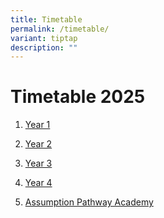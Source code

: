 ```yaml
---
title: Timetable
permalink: /timetable/
variant: tiptap
description: ""
---
```

<h1><strong>Timetable 2025</strong></h1>
<ol data-tight="true" class="tight">
<li>
<p><a href="/files/Timetable/Assumption_Pathway_School__Y1_.pdf" rel="noopener noreferrer nofollow" target="_blank">Year 1</a>
</p>
</li>
<li>
<p><a href="/files/Timetable/Assumption_Pathway_School__Y2_.pdf" rel="noopener noreferrer nofollow" target="_blank">Year 2</a>
</p>
</li>
<li>
<p><a href="/files/Timetable/Assumption_Pathway_School__Y3_.pdf" rel="noopener noreferrer nofollow" target="_blank">Year 3</a>
</p>
</li>
<li>
<p><a href="/files/Timetable/Assumption_Pathway_School__Y4_.pdf" rel="noopener noreferrer nofollow" target="_blank">Year 4</a>
</p>
</li>
<li>
<p><a href="/files/Timetable/Assumption_Pathway_School__APA_.pdf" rel="noopener noreferrer nofollow" target="_blank">Assumption Pathway Academy</a>
</p>
</li>
</ol>
<p></p>